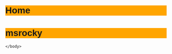 
<html>
    <head>
        <meta charset="utf-8">
        <title>New webpage</title>
    </head>
    <body>
<h1 class="Home-title-1">Home</h1> <h1 class="Home-title-1">msrocky</h1>
<style>
.Home-title-1 {
background-color:Orange;
font-family:cursive,helvetica;
}
.Msrocky-title-1 {
background-color:Blue;
font-family:"cursive",helvetica;
}
</style>

    </body>
</html>
